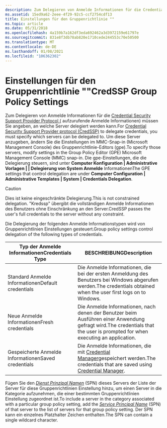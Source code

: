 ```yaml
---
description: Zum Delegieren von Anmelde Informationen für die Credential Security Support Provider Protocol (aufzurufende Anmelde Informationen) müssen Sie angeben, an welche Server delegiert werden kann.
ms.assetid: 15ed9a62-2eee-4f29-92c5-ccf2754cdf13
title: Einstellungen für den Gruppenrichtlinie ""
ms.topic: article
ms.date: 05/31/2018
ms.openlocfilehash: 4a159b7a162df3eda692462a3d3972159e61797e
ms.sourcegitcommit: 831e8f3db78ab820e1710cede244553c70e50500
ms.translationtype: MT
ms.contentlocale: de-DE
ms.lasthandoff: 01/08/2021
ms.locfileid: "106362302"
---
```

# <a name="credssp-group-policy-settings"></a><span data-ttu-id="399cf-103">Einstellungen für den Gruppenrichtlinie ""</span><span class="sxs-lookup"><span data-stu-id="399cf-103">CredSSP Group Policy Settings</span></span>

<span data-ttu-id="399cf-104">Zum Delegieren von Anmelde Informationen für die [Credential Security Support Provider Protocol (](credential-security-support-provider.md) aufzurufende Anmelde Informationen) müssen Sie angeben, an welche Server delegiert werden kann.</span><span class="sxs-lookup"><span data-stu-id="399cf-104">For [Credential Security Support Provider protocol (CredSSP)](credential-security-support-provider.md) to delegate credentials, you must specify which servers can be delegated to.</span></span> <span data-ttu-id="399cf-105">Um diese Server anzugeben, ändern Sie die Einstellungen im MMC-Snap-in (Microsoft Management Console) des Gruppenrichtlinie-Editors (gpe).</span><span class="sxs-lookup"><span data-stu-id="399cf-105">To specify those servers, modify settings in the Group Policy Editor (GPE) Microsoft Management Console (MMC) snap-in.</span></span> <span data-ttu-id="399cf-106">Die gpe-Einstellungen, die die Delegierung steuern, sind unter **Computer Konfiguration \| Administrative Vorlagen \| \| Delegierung von System Anmelde** Informationen</span><span class="sxs-lookup"><span data-stu-id="399cf-106">The GPE settings that control delegation are under **Computer Configuration \| Administrative Templates \| System \| Credentials Delegation**.</span></span>

> [!Caution]  
> <span data-ttu-id="399cf-107">Dies ist keine eingeschränkte Delegierung.</span><span class="sxs-lookup"><span data-stu-id="399cf-107">This is not constrained delegation.</span></span> <span data-ttu-id="399cf-108">"Kredssp" übergibt die vollständigen Anmelde Informationen des Benutzers ohne Einschränkung an den Server.</span><span class="sxs-lookup"><span data-stu-id="399cf-108">CredSSP passes the user's full credentials to the server without any constraint.</span></span>

 

<span data-ttu-id="399cf-109">Die Delegierung der folgenden Anmelde Informationstypen wird von Gruppenrichtlinien Einstellungen gesteuert.</span><span class="sxs-lookup"><span data-stu-id="399cf-109">Group policy settings control delegation of the following types of credentials.</span></span>



| <span data-ttu-id="399cf-110">Typ der Anmelde Informationen</span><span class="sxs-lookup"><span data-stu-id="399cf-110">Credentials Type</span></span>                                                                                                                                 | <span data-ttu-id="399cf-111">BESCHREIBUNG</span><span class="sxs-lookup"><span data-stu-id="399cf-111">Description</span></span>                                                                                   |
|--------------------------------------------------------------------------------------------------------------------------------------------------|-----------------------------------------------------------------------------------------------|
| <span data-ttu-id="399cf-112"><span id="Default_credentials"></span><span id="default_credentials"></span><span id="DEFAULT_CREDENTIALS"></span>Standard Anmelde Informationen</span><span class="sxs-lookup"><span data-stu-id="399cf-112"><span id="Default_credentials"></span><span id="default_credentials"></span><span id="DEFAULT_CREDENTIALS"></span>Default credentials</span></span><br/> | <span data-ttu-id="399cf-113">Die Anmelde Informationen, die bei der ersten Anmeldung des Benutzers bei Windows abgerufen werden.</span><span class="sxs-lookup"><span data-stu-id="399cf-113">The credentials obtained when the user first logs on to Windows.</span></span><br/>                   |
| <span data-ttu-id="399cf-114"><span id="Fresh_credentials"></span><span id="fresh_credentials"></span><span id="FRESH_CREDENTIALS"></span>Neue Anmelde Informationen</span><span class="sxs-lookup"><span data-stu-id="399cf-114"><span id="Fresh_credentials"></span><span id="fresh_credentials"></span><span id="FRESH_CREDENTIALS"></span>Fresh credentials</span></span><br/>         | <span data-ttu-id="399cf-115">Die Anmelde Informationen, nach denen der Benutzer beim Ausführen einer Anwendung gefragt wird.</span><span class="sxs-lookup"><span data-stu-id="399cf-115">The credentials that the user is prompted for when executing an application.</span></span><br/>       |
| <span data-ttu-id="399cf-116"><span id="Saved_credentials"></span><span id="saved_credentials"></span><span id="SAVED_CREDENTIALS"></span>Gespeicherte Anmelde Informationen</span><span class="sxs-lookup"><span data-stu-id="399cf-116"><span id="Saved_credentials"></span><span id="saved_credentials"></span><span id="SAVED_CREDENTIALS"></span>Saved credentials</span></span><br/>         | <span data-ttu-id="399cf-117">Die Anmelde Informationen, die mit [Credential Manager](credential-manager.md)gespeichert werden.</span><span class="sxs-lookup"><span data-stu-id="399cf-117">The credentials that are saved using [Credential Manager](credential-manager.md).</span></span><br/> |



 

<span data-ttu-id="399cf-118">Fügen Sie den [*Dienst Prinzipal Namen*](/windows/desktop/SecGloss/s-gly) (SPN) dieses Servers der Liste der Server für diese Gruppenrichtlinien Einstellung hinzu, um einen Server in die Kategorie aufzunehmen, die einer bestimmten Gruppenrichtlinien Einstellung zugeordnet ist.</span><span class="sxs-lookup"><span data-stu-id="399cf-118">To include a server in the category associated with a particular group policy setting, add the [*Service Principal Name*](/windows/desktop/SecGloss/s-gly) (SPN) of that server to the list of servers for that group policy setting.</span></span> <span data-ttu-id="399cf-119">Der SPN kann ein einzelnes Platzhalter Zeichen enthalten.</span><span class="sxs-lookup"><span data-stu-id="399cf-119">The SPN can contain a single wildcard character.</span></span>

 


